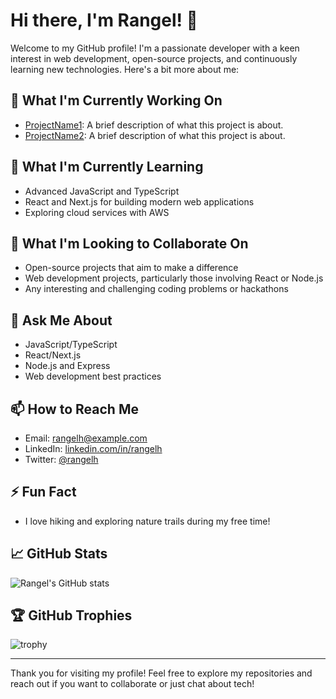 # Hi there, I'm Rangel! 👋

Welcome to my GitHub profile! I'm a passionate developer with a keen interest in web development, open-source projects, and continuously learning new technologies. Here's a bit more about me:

## 🔭 What I'm Currently Working On
- [ProjectName1](https://github.com/rangelh/ProjectName1): A brief description of what this project is about.
- [ProjectName2](https://github.com/rangelh/ProjectName2): A brief description of what this project is about.

## 🌱 What I'm Currently Learning
- Advanced JavaScript and TypeScript
- React and Next.js for building modern web applications
- Exploring cloud services with AWS

## 👯 What I'm Looking to Collaborate On
- Open-source projects that aim to make a difference
- Web development projects, particularly those involving React or Node.js
- Any interesting and challenging coding problems or hackathons

## 💬 Ask Me About
- JavaScript/TypeScript
- React/Next.js
- Node.js and Express
- Web development best practices

## 📫 How to Reach Me
- Email: [rangelh@example.com](mailto:rangelh@example.com)
- LinkedIn: [linkedin.com/in/rangelh](https://www.linkedin.com/in/rangelh)
- Twitter: [@rangelh](https://twitter.com/rangelh)

## ⚡ Fun Fact
- I love hiking and exploring nature trails during my free time!

## 📈 GitHub Stats
![Rangel's GitHub stats](https://github-readme-stats.vercel.app/api?username=rangelh&show_icons=true&theme=radical)

## 🏆 GitHub Trophies
![trophy](https://github-profile-trophy.vercel.app/?username=rangelh&theme=onedark)

---

Thank you for visiting my profile! Feel free to explore my repositories and reach out if you want to collaborate or just chat about tech!

